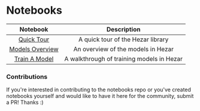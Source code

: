 # Notebooks 

|                                             Notebook                                             |                Description                |
|:------------------------------------------------------------------------------------------------:|:-----------------------------------------:|
|     [Quick Tour](https://github.com/hezarai/notebooks/blob/main/hezar/00_quick_start.ipynb)      |     A quick tour of the Hezar library     |
| [Models Overview](https://github.com/hezarai/notebooks/blob/main/hezar/01_models_overview.ipynb) |    An overview of the models in Hezar     |
|   [Train A Model](https://github.com/hezarai/notebooks/blob/main/hezar/02_train_a_model.ipynb)   | A walkthrough of training models in Hezar |

### Contributions
If you're interested in contributing to the notebooks repo or you've created notebooks yourself and would like to have it here for the community, submit a PR! Thanks :)
